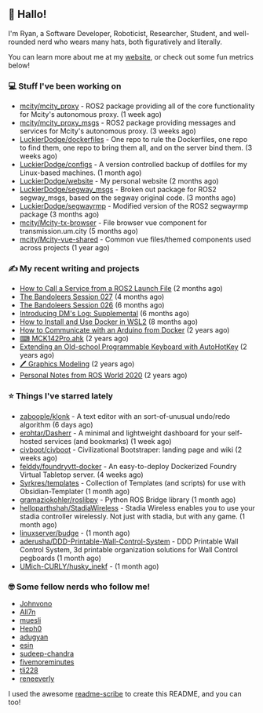 ## 👋 Hallo!

I'm Ryan, a Software Developer, Roboticist, Researcher, Student, and well-rounded nerd who wears many hats, both figuratively and literally.

You can learn more about me at my [website](https://ryandlewis.dev), or check out some fun metrics below!

### 💻 Stuff I've been working on

- [mcity/mcity_proxy](https://github.com/mcity/mcity_proxy) - ROS2 package providing all of the core functionality for Mcity&#39;s autonomous proxy. (1 week ago)
- [mcity/mcity_proxy_msgs](https://github.com/mcity/mcity_proxy_msgs) - ROS2 package providing messages and services for Mcity&#39;s autonomous proxy. (3 weeks ago)
- [LuckierDodge/dockerfiles](https://github.com/LuckierDodge/dockerfiles) - One repo to rule the Dockerfiles, one repo to find them, one repo to bring them all, and on the server bind them. (3 weeks ago)
- [LuckierDodge/configs](https://github.com/LuckierDodge/configs) - A version controlled backup of dotfiles for my Linux-based machines. (1 month ago)
- [LuckierDodge/website](https://github.com/LuckierDodge/website) - My personal website (2 months ago)
- [LuckierDodge/segway_msgs](https://github.com/LuckierDodge/segway_msgs) - Broken out package for ROS2 segway_msgs, based on the segway original code. (3 months ago)
- [LuckierDodge/segwayrmp](https://github.com/LuckierDodge/segwayrmp) - Modified version of the ROS2 segwayrmp package (3 months ago)
- [mcity/Mcity-tx-browser](https://github.com/mcity/Mcity-tx-browser) - File browser vue component for transmission.um.city (5 months ago)
- [mcity/Mcity-vue-shared](https://github.com/mcity/Mcity-vue-shared) - Common vue files/themed components used across projects (1 year ago)

### ✍ My recent writing and projects

- [How to Call a Service from a ROS2 Launch File](https://ryandlewis.dev/posts/callserviceinros2launch/) (2 months ago)
- [The Bandoleers Session 027](https://ryandlewis.dev/posts/ttrpg/thebandoleers027/) (4 months ago)
- [The Bandoleers Session 026](https://ryandlewis.dev/posts/ttrpg/thebandoleers026/) (6 months ago)
- [Introducing DM&#39;s Log: Supplemental](https://ryandlewis.dev/posts/ttrpg/introducingdmslog/) (6 months ago)
- [How to Install and Use Docker in WSL2](https://ryandlewis.dev/posts/howtowsldocker/) (8 months ago)
- [How to Communicate with an Arduino from Docker](https://ryandlewis.dev/posts/howtoarduinodocker/) (2 years ago)
- [⌨ MCK142Pro.ahk](https://ryandlewis.dev/projects/mck142pro/) (2 years ago)
- [Extending an Old-school Programmable Keyboard with AutoHotKey](https://ryandlewis.dev/posts/mck142pro/) (2 years ago)
- [🖊 Graphics Modeling](https://ryandlewis.dev/projects/graphics/) (2 years ago)
- [Personal Notes from ROS World 2020](https://ryandlewis.dev/posts/rosworld2020/) (2 years ago)

### ⭐ Things I've starred lately

- [zaboople/klonk](https://github.com/zaboople/klonk) - A text editor with an sort-of-unusual undo/redo algorithm (6 days ago)
- [erohtar/Dasherr](https://github.com/erohtar/Dasherr) - A minimal and lightweight dashboard for your self-hosted services (and bookmarks) (1 week ago)
- [civboot/civboot](https://github.com/civboot/civboot) - Civilizational Bootstraper: landing page and wiki (2 weeks ago)
- [felddy/foundryvtt-docker](https://github.com/felddy/foundryvtt-docker) - An easy-to-deploy Dockerized Foundry Virtual Tabletop server. (4 weeks ago)
- [Syrkres/templates](https://github.com/Syrkres/templates) - Collection of Templates (and scripts) for use with Obsidian-Templater (1 month ago)
- [gramaziokohler/roslibpy](https://github.com/gramaziokohler/roslibpy) - Python ROS Bridge library (1 month ago)
- [helloparthshah/StadiaWireless](https://github.com/helloparthshah/StadiaWireless) - Stadia Wireless enables you to use your stadia controller wirelessly. Not just with stadia, but with any game. (1 month ago)
- [linuxserver/budge](https://github.com/linuxserver/budge) -  (1 month ago)
- [aderusha/DDD-Printable-Wall-Control-System](https://github.com/aderusha/DDD-Printable-Wall-Control-System) - DDD Printable Wall Control System, 3d printable organization solutions for Wall Control pegboards (1 month ago)
- [UMich-CURLY/husky_inekf](https://github.com/UMich-CURLY/husky_inekf) -  (1 month ago)

### 🤓 Some fellow nerds who follow me!

- [Johnvono](https://github.com/Johnvono)
- [All7n](https://github.com/All7n)
- [muesli](https://github.com/muesli)
- [Heph0](https://github.com/Heph0)
- [adugyan](https://github.com/adugyan)
- [esin](https://github.com/esin)
- [sudeep-chandra](https://github.com/sudeep-chandra)
- [fivemoreminutes](https://github.com/fivemoreminutes)
- [tli228](https://github.com/tli228)
- [reneeverly](https://github.com/reneeverly)

I used the awesome [readme-scribe](https://github.com/muesli/readme-scribe) to create this README, and you can too!
